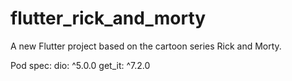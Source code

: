 # flutter_rick_and_morty

A new Flutter project based on the cartoon series Rick and Morty.

Pod spec: 
dio: ^5.0.0
get_it: ^7.2.0
